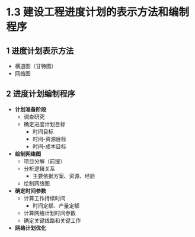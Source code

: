 # 1.3 建设工程进度计划的表示方法和编制程序

## 1 进度计划表示方法

* 横道图（甘特图）
* 网络图

## 2 进度计划编制程序

* **计划准备阶段**
  * 调查研究
  * 确定进度计划目标
    * 时间目标
    * 时间-资源目标
    * 时间-成本目标
* **绘制网络图**
  * 项目分解（前提）
  * 分析逻辑关系
    * 主要依据方案、资源、经验
  * 绘制网络图
* **确定时间参数**
  * 计算工作持续时间
    * 时间定额、产量定额
  * 计算网络计划时间参数
  * 确定关键线路和关键工作
* **网络计划优化**

